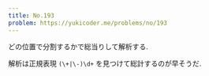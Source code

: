 ```yaml
---
title: No.193
problem: https://yukicoder.me/problems/no/193
---
```

どの位置で分割するかで総当りして解析する.

解析は正規表現 `(\+|\-)\d+` を見つけて総計するのが早そうだ.
